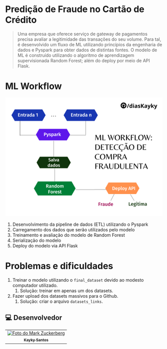 # Predição de Fraude no Cartão de Crédito

> Uma empresa que oferece serviço de gateway de pagamentos precisa avaliar a legitimidade das transações do seu volume. Para tal, é desenvolvido um fluxo de ML utilizando princípios da engenharia de dados e Pyspark para obter dados de distintas fontes. O modelo de ML é construído utilizando o algoritmo de aprendizagem supervisionada Random Forest; além do deploy por meio de API Flask. 

# ML Workflow
<img src="https://github.com/diasKayky/predicao_fraude-random-forest/blob/main/project_structure.png" data-canonical-src="https://github.com/diasKayky/predicao_fraude-random-forest/blob/main/project_structure.png" width="600" />

1. Desenvolvimento da pipeline de dados (ETL) utilizando o Pyspark
2. Carregamento dos dados que serão utilizados pelo modelo
3. Treinamento e avaliação do modelo de Random Forest
4. Serialização do modelo
5. Deploy do modelo via API Flask

# Problemas e dificuldades

1. Treinar o modelo utilizando o `final_dataset` devido ao modesto computador utilizado. 
    1. Solução: treinar em apenas um dos datasets.
2. Fazer upload dos datasets massivos para o Github.
    1. Solução: criar o arquivo `datasets_links`.


##  💻 Desenvolvedor


<table>
  <tr>
    <td align="center">
      <a href="#">
        <img src="https://avatars.githubusercontent.com/u/75142111?v=4" width="100px;" alt="Foto do Mark Zuckerberg"/><br>
        <sub>
          <b>Kayky Santos</b>
        </sub>
      </a>
    </td>
  </tr>
</table>
